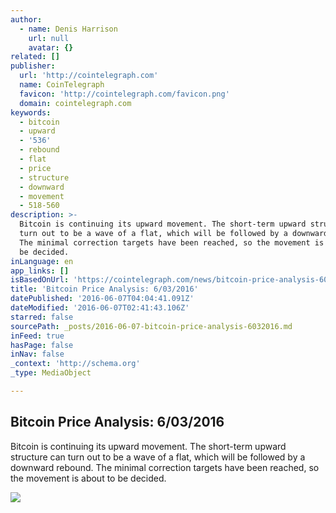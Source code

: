 ```yaml
---
author:
  - name: Denis Harrison
    url: null
    avatar: {}
related: []
publisher:
  url: 'http://cointelegraph.com'
  name: CoinTelegraph
  favicon: 'http://cointelegraph.com/favicon.png'
  domain: cointelegraph.com
keywords:
  - bitcoin
  - upward
  - '536'
  - rebound
  - flat
  - price
  - structure
  - downward
  - movement
  - 518-560
description: >-
  Bitcoin is continuing its upward movement. The short-term upward structure can
  turn out to be a wave of a flat, which will be followed by a downward rebound.
  The minimal correction targets have been reached, so the movement is about to
  be decided.
inLanguage: en
app_links: []
isBasedOnUrl: 'https://cointelegraph.com/news/bitcoin-price-analysis-6032016'
title: 'Bitcoin Price Analysis: 6/03/2016'
datePublished: '2016-06-07T04:04:41.091Z'
dateModified: '2016-06-07T02:41:43.106Z'
starred: false
sourcePath: _posts/2016-06-07-bitcoin-price-analysis-6032016.md
inFeed: true
hasPage: false
inNav: false
_context: 'http://schema.org'
_type: MediaObject

---
```

<article style=""><h1>Bitcoin Price Analysis: 6/03/2016</h1><p>Bitcoin is continuing its upward movement. The short-term upward structure can turn out to be a wave of a flat, which will be followed by a downward rebound. The minimal correction targets have been reached, so the movement is about to be decided.</p><img src="https://lh6.googleusercontent.com/pVLtP23QZA4H-oWp8l5hHnLpXYO1vFv0brJ62_IPJgv97UZfFvMY8WHNyOq5sNkJKCb8G_4oOPmMfQCsV6_Yv_d_Bo6PCWfmb44Uidig4qDoUD7eaYdK_yGWE5NDJ4auLQOxVpC2" /></article>